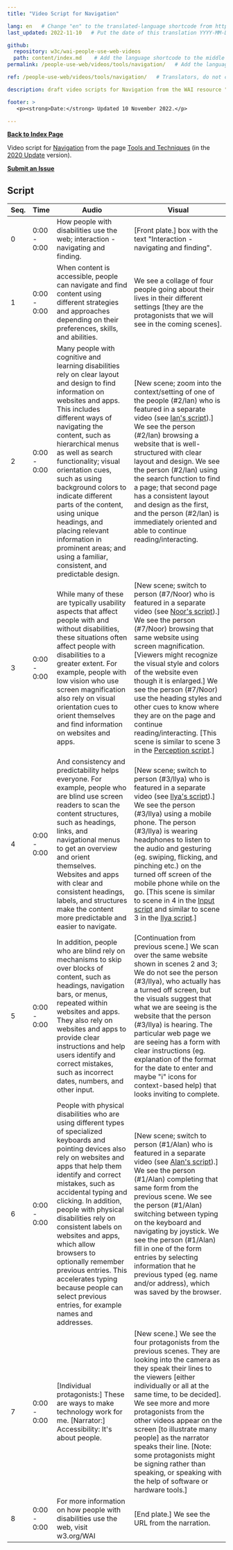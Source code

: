 ```yaml
---
title: "Video Script for Navigation"

lang: en   # Change "en" to the translated-language shortcode from https://www.iana.org/assignments/language-subtag-registry/language-subtag-registry
last_updated: 2022-11-10   # Put the date of this translation YYYY-MM-DD (with month in the middle)

github:
  repository: w3c/wai-people-use-web-videos
  path: content/index.md    # Add the language shortcode to the middle of the filename, for example: content/index.fr.md
permalink: /people-use-web/videos/tools/navigation/   # Add the language shortcode to the end, with no slash at end, for example: /link/to/page/fr

ref: /people-use-web/videos/tools/navigation/   # Translators, do not change this

description: draft video scripts for Navigation from the WAI resource "How People with Disabilities Use the Web"

footer: >
   <p><strong>Date:</strong> Updated 10 November 2022.</p>

---
```


**[Back to Index Page](../../)**

Video script for [Navigation](https://deploy-preview-113--wai-people-use-web.netlify.app/people-use-web/tools-techniques-navigation/) from the page [Tools and Techniques](https://deploy-preview-113--wai-people-use-web.netlify.app/people-use-web/tools-techniques/) (in the [2020 Update](https://github.com/w3c/wai-people-use-web/wiki/Persona-development) version).

**[Submit an Issue](https://github.com/w3c/wai-people-use-web-videos/issues/new?title=[Navigation])**

## Script

| Seq. | Time | Audio | Visual |
| --- | --- | --- | --- |
| 0 | 0:00 - 0:00 | How people with disabilities use the web; interaction - navigating and finding. | [Front plate.] box with the text "Interaction - navigating and finding". |
| 1 | 0:00 - 0:00 | When content is accessible, people can navigate and find content using different strategies and approaches depending on their preferences, skills, and abilities. | We see a collage of four people going about their lives in their different settings [they are the protagonists that we will see in the coming scenes]. |
| 2 | 0:00 - 0:00 | Many people with cognitive and learning disabilities rely on clear layout and design to find information on websites and apps. This includes different ways of navigating the content, such as hierarchical menus as well as search functionality; visual orientation cues, such as using background colors to indicate different parts of the content, using unique headings, and placing relevant information in prominent areas; and using a familiar, consistent, and predictable design. | [New scene; zoom into the context/setting of one of the people (#2/Ian) who is featured in a separate video (see [Ian's script](https://wai-people-use-web-videos.netlify.app/people-use-web/videos/stories/ian/)).] We see the person (#2/Ian) browsing a website that is well-structured with clear layout and design. We see the person (#2/Ian) using the search function to find a page; that second page has a consistent layout and design as the first, and the person (#2/Ian) is immediately oriented and able to continue reading/interacting. |
| 3 | 0:00 - 0:00 | While many of these are typically usability aspects that affect people with and without disabilities, these situations often affect people with disabilities to a greater extent. For example, people with low vision who use screen magnification also rely on visual orientation cues to orient themselves and find information on websites and apps. | [New scene; switch to person (#7/Noor) who is featured in a separate video (see [Noor's script](https://wai-people-use-web-videos.netlify.app/people-use-web/videos/stories/noor/)).] We see the person (#7/Noor) browsing that same website using screen magnification. [Viewers might recognize the visual style and colors of the website even though it is enlarged.] We see the person (#7/Noor) use the heading styles and other cues to know where they are on the page and continue reading/interacting. [This scene is similar to scene 3 in the [Perception script](https://wai-people-use-web-videos.netlify.app/people-use-web/videos/tools/perception/).] |
| 4 | 0:00 - 0:00 | And consistency and predictability helps everyone. For example, people who are blind use screen readers to scan the content structures, such as headings, links, and navigational menus to get an overview and orient themselves. Websites and apps with clear and consistent headings, labels, and structures make the content more predictable and easier to navigate. | [New scene; switch to person (#3/Ilya) who is featured in a separate video (see [Ilya's script](https://wai-people-use-web-videos.netlify.app/people-use-web/videos/stories/ilya/)).] We see the person (#3/Ilya) using a mobile phone. The person (#3/Ilya) is wearing headphones to listen to the audio and gesturing (eg. swiping, flicking, and pinching etc.) on the turned off screen of the mobile phone while on the go. [This scene is similar to scene in 4 in the [Input script](https://wai-people-use-web-videos.netlify.app/people-use-web/videos/tools/input/) and similar to scene 3 in the [Ilya script](https://wai-people-use-web-videos.netlify.app/people-use-web/videos/stories/ilya/).] |
| 5 | 0:00 - 0:00 | In addition, people who are blind rely on mechanisms to skip over blocks of content, such as headings, navigation bars, or menus, repeated within websites and apps. They also rely on websites and apps to provide clear instructions and help users identify and correct mistakes, such as incorrect dates, numbers, and other input. | [Continuation from previous scene.] We scan over the same website shown in scenes 2 and 3; We do not see the person (#3/Ilya), who actually has a turned off screen, but the visuals suggest that what we are seeing is the website that the person (#3/Ilya) is hearing. The particular web page we are seeing has a form with clear instructions (eg. explanation of the format for the date to enter and maybe "i" icons for context-based help) that looks inviting to complete. |
| 6 | 0:00 - 0:00 | People with physical disabilities who are using different types of specialized keyboards and pointing devices also rely on websites and apps that help them identify and correct mistakes, such as accidental typing and clicking. In addition, people with physical disabilities rely on consistent labels on websites and apps, which allow browsers to optionally remember previous entries. This accelerates typing because people can select previous entries, for example names and addresses. | [New scene; switch to person (#1/Alan) who is featured in a separate video (see [Alan's script](https://wai-people-use-web-videos.netlify.app/people-use-web/videos/stories/alan/)).] We see the person (#1/Alan) completing that same form from the previous scene. We see the person (#1/Alan) switching between typing on the keyboard and navigating by joystick. We see the person (#1/Alan) fill in one of the form entries by selecting information that he previous typed (eg. name and/or address), which was saved by the browser. |
| 7 | 0:00 - 0:00 | [Individual protagonists:] These are ways to make technology work for me. [Narrator:] Accessibility: It's about people. | [New scene.] We see the four protagonists from the previous scenes. They are looking into the camera as they speak their lines to the viewers [either individually or all at the same time, to be decided]. We see more and more protagonists from the other videos appear on the screen [to illustrate many people] as the narrator speaks their line. [Note: some protagonists might be signing rather than speaking, or speaking with the help of software or hardware tools.] |
| 8 | 0:00 - 0:00 | For more information on how people with disabilities use the web, visit w3.org/WAI | [End plate.] We see the URL from the narration. |
